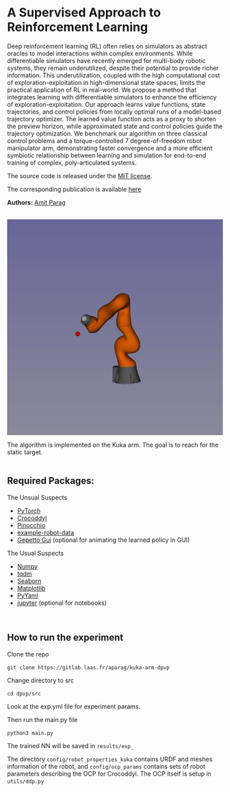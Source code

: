 # A Supervised Approach to Reinforcement Learning
Deep reinforcement learning (RL) often relies on simulators as abstract oracles to model interactions within complex environments. While differentiable simulators have recently emerged for multi-body robotic systems, they remain underutilized, despite their potential to provide richer information. This underutilization, coupled with the high computational cost of exploration-exploitation in high-dimensional state spaces, limits the practical application of RL in real-world. We propose a method that integrates learning with differentiable simulators to enhance the efficiency of exploration-exploitation. Our approach learns value functions, state trajectories, and control policies from locally optimal runs of a model-based trajectory optimizer. The learned value function acts as a proxy to shorten the preview horizon, while approximated state and control policies guide the trajectory optimization. We benchmark our algorithm on three classical control problems and a torque-controlled 7 degree-of-freedom robot manipulator arm, demonstrating faster convergence and a more efficient symbiotic relationship between learning and simulation for end-to-end training of complex, poly-articulated systems.


The source code is released under the [MIT license](LICENSE).

The corresponding publication is available [here](https://hal.archives-ouvertes.fr/hal-03674092v2/document)

**Authors:** [Amit Parag](https://scholar.google.com/citations?user=wsRIfL4AAAAJ&hl=en&oi=ao) <br />

<br /> 

<img align="center" alt="" src="results/kuka.jpg" />  

<br /> 

The algorithm is implemented on the Kuka arm. The goal is to reach for the static target.
<br /> 
<br /> 
## Required Packages:
The Unsual Suspects
* [PyTorch](https://pytorch.org/)
* [Crocoddyl](https://github.com/loco-3d/crocoddyl)
* [Pinocchio](https://github.com/stack-of-tasks/pinocchio)
* [example-robot-data](https://github.com/gepetto/example-robot-data)
* [Gepetto Gui](https://github.com/Gepetto/gepetto-viewer-corba) (optional for animating the learned policy in GUI)

The Usual Suspects
* [Numpy](https://numpy.org/)
* [tqdm](https://github.com/tqdm/tqdm)
* [Seaborn](https://seaborn.pydata.org/)
* [Matplotlib](https://matplotlib.org/)
* [PyYaml](https://pypi.org/project/PyYAML/)
* [jupyter](https://jupyter.org/) (optional for notebooks)
<br /> 

## How to run the experiment

Clone the repo
```
git clone https://gitlab.laas.fr/aparag/kuka-arm-dpvp
```



Change directory to src

```
cd dpvp/src

```

Look at the exp.yml file for experiment params.

 Then run the main.py file
```
python3 main.py
```

The trained NN will be saved in `results/exp_`

The directory `config/robot_properties_kuka` contains URDF and meshes information of the robot, and `config/ocp_params` contains sets of robot parameters describing the OCP for Crocoddyl. The OCP itself is setup in `utils/ddp.py`

<br>





